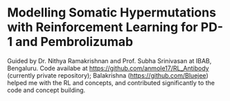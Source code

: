 # Modelling Somatic Hypermutations with Reinforcement Learning for PD-1 and Pembrolizumab
Guided by Dr. Nithya Ramakrishnan and Prof. Subha Srinivasan at IBAB, Bengaluru. Code availabe at https://github.com/anmole17/RL_Antibody (currently private repository); Balakrishna (https://github.com/Bluejee) helped me with the RL and concepts, and contributed significantly to the code and concept building. 
